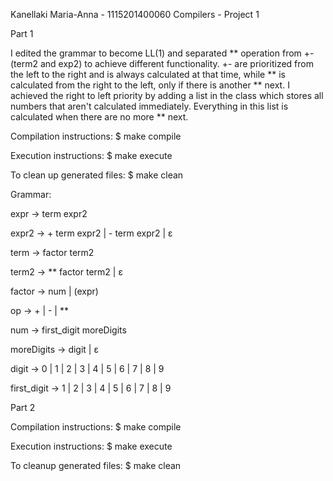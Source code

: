 Kanellaki Maria-Anna - 1115201400060
Compilers - Project 1


Part 1

I edited the grammar to become LL(1) and separated ** operation from +- (term2 and exp2) to achieve different 
functionality. +- are prioritized from the left to the right and is always calculated at that time, while ** is 
calculated from the right to the left, only if there is another ** next. I achieved the right to left priority by adding
a list in the class which stores all numbers that aren't calculated immediately. Everything in this list is calculated
when there are no more ** next.


Compilation instructions:
$ make compile

Execution instructions:
$ make execute

To clean up generated files:
$ make clean


Grammar:

expr -> term expr2

expr2 -> + term expr2
        | - term expr2
        | ε

term -> factor term2

term2 -> ** factor term2
        | ε

factor -> num 
        | (expr)

op -> +
    | -
    | **

num -> first_digit moreDigits

moreDigits -> digit
            | ε

digit -> 0 | 1 | 2 | 3 | 4 | 5 | 6 | 7 | 8 | 9

first_digit -> 1 | 2 | 3 | 4 | 5 | 6 | 7 | 8 | 9


Part 2

Compilation instructions:
$ make compile

Execution instructions:
$ make execute

To cleanup generated files:
$ make clean


